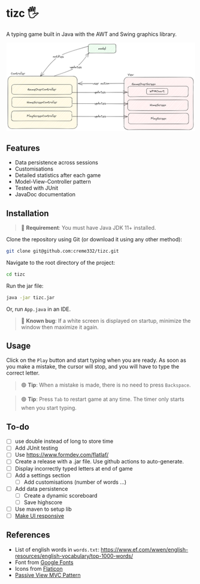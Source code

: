# tizc 🖐

A typing game built in Java with the AWT and Swing graphics library. 

![](design/design.excalidraw.png)

## Features
- Data persistence across sessions
- Customisations
- Detailed statistics after each game
- Model-View-Controller pattern
- Tested with JUnit
- JavaDoc documentation

## Installation
> 🔴 **Requirement**: You must have Java JDK 11+ installed.

Clone the repository using Git (or download it using any other method):
```bash
git clone git@github.com:creme332/tizc.git
```

Navigate to the root directory of the project:
```bash
cd tizc
```

Run the jar file:
```bash
java -jar tizc.jar
```

Or, run `App.java` in an IDE.

> 🔴 **Known bug**: If a white screen is displayed on startup, minimize the window then maximize it again.

## Usage
Click on the `Play` button and start typing when you are ready. As soon as you make a mistake, the cursor will stop, and you will have to type the correct letter.

> 🟢 **Tip**: When a mistake is made, there is no need to press `Backspace`.

> 🟢 **Tip**: Press `Tab` to restart game at any time. The timer only starts when you start typing.

## To-do
- [ ] use double instead of long to store time
- [ ] Add JUnit testing
- [ ] Use https://www.formdev.com/flatlaf/
- [ ] Create a release with a .jar file. Use github actions to auto-generate.
- [ ] Display incorrectly typed letters at end of game
- [ ] Add a settings section
  - [ ] Add customisations (number of words ...)
- [ ] Add data persistence
  - [ ] Create a dynamic scoreboard
  - [ ] Save highscore
- [ ] Use maven to setup lib
- [ ] [Make UI responsive](https://www.youtube.com/watch?v=ZJsjlucSoXM&ab_channel=SIMPLECODE)

## References
- List of english words in `words.txt`: https://www.ef.com/wwen/english-resources/english-vocabulary/top-1000-words/
- Font from [Google Fonts](https://fonts.google.com/specimen/Poppins)
- Icons from [Flaticon](https://www.flaticon.com/free-icons/)
- [Passive View MVC Pattern](https://martinfowler.com/eaaDev/PassiveScreen.html)

